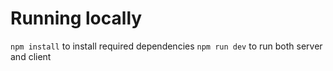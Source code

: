 # Running locally
`npm install` to install required dependencies
`npm run dev` to run both server and client
